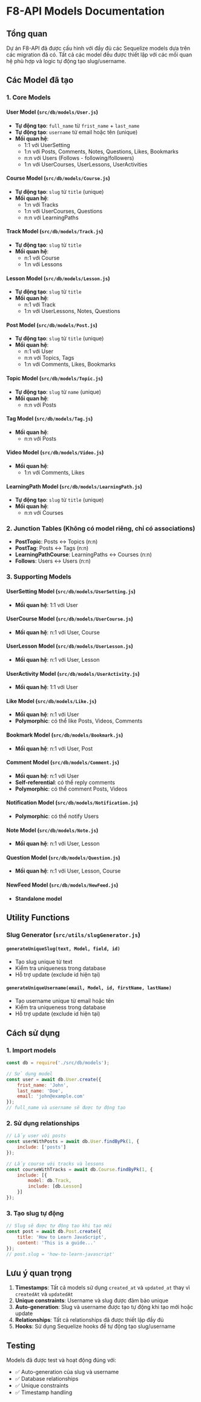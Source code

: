 # F8-API Models Documentation

## Tổng quan

Dự án F8-API đã được cấu hình với đầy đủ các Sequelize models dựa trên các migration đã có. Tất cả các model đều được thiết lập với các mối quan hệ phù hợp và logic tự động tạo slug/username.

## Các Model đã tạo

### 1. Core Models

#### User Model (`src/db/models/User.js`)
- **Tự động tạo**: `full_name` từ `frist_name` + `last_name`
- **Tự động tạo**: `username` từ email hoặc tên (unique)
- **Mối quan hệ**:
  - 1:1 với UserSetting
  - 1:n với Posts, Comments, Notes, Questions, Likes, Bookmarks
  - n:n với Users (Follows - following/followers)
  - 1:n với UserCourses, UserLessons, UserActivities

#### Course Model (`src/db/models/Course.js`)
- **Tự động tạo**: `slug` từ `title` (unique)
- **Mối quan hệ**:
  - 1:n với Tracks
  - 1:n với UserCourses, Questions
  - n:n với LearningPaths

#### Track Model (`src/db/models/Track.js`)
- **Tự động tạo**: `slug` từ `title`
- **Mối quan hệ**:
  - n:1 với Course
  - 1:n với Lessons

#### Lesson Model (`src/db/models/Lesson.js`)
- **Tự động tạo**: `slug` từ `title`
- **Mối quan hệ**:
  - n:1 với Track
  - 1:n với UserLessons, Notes, Questions

#### Post Model (`src/db/models/Post.js`)
- **Tự động tạo**: `slug` từ `title` (unique)
- **Mối quan hệ**:
  - n:1 với User
  - n:n với Topics, Tags
  - 1:n với Comments, Likes, Bookmarks

#### Topic Model (`src/db/models/Topic.js`)
- **Tự động tạo**: `slug` từ `name` (unique)
- **Mối quan hệ**:
  - n:n với Posts

#### Tag Model (`src/db/models/Tag.js`)
- **Mối quan hệ**:
  - n:n với Posts

#### Video Model (`src/db/models/Video.js`)
- **Mối quan hệ**:
  - 1:n với Comments, Likes

#### LearningPath Model (`src/db/models/LearningPath.js`)
- **Tự động tạo**: `slug` từ `title` (unique)
- **Mối quan hệ**:
  - n:n với Courses

### 2. Junction Tables (Không có model riêng, chỉ có associations)

- **PostTopic**: Posts ↔ Topics (n:n)
- **PostTag**: Posts ↔ Tags (n:n)
- **LearningPathCourse**: LearningPaths ↔ Courses (n:n)
- **Follows**: Users ↔ Users (n:n)

### 3. Supporting Models

#### UserSetting Model (`src/db/models/UserSetting.js`)
- **Mối quan hệ**: 1:1 với User

#### UserCourse Model (`src/db/models/UserCourse.js`)
- **Mối quan hệ**: n:1 với User, Course

#### UserLesson Model (`src/db/models/UserLesson.js`)
- **Mối quan hệ**: n:1 với User, Lesson

#### UserActivity Model (`src/db/models/UserActivity.js`)
- **Mối quan hệ**: 1:1 với User

#### Like Model (`src/db/models/Like.js`)
- **Mối quan hệ**: n:1 với User
- **Polymorphic**: có thể like Posts, Videos, Comments

#### Bookmark Model (`src/db/models/Bookmark.js`)
- **Mối quan hệ**: n:1 với User, Post

#### Comment Model (`src/db/models/Comment.js`)
- **Mối quan hệ**: n:1 với User
- **Self-referential**: có thể reply comments
- **Polymorphic**: có thể comment Posts, Videos

#### Notification Model (`src/db/models/Notification.js`)
- **Polymorphic**: có thể notify Users

#### Note Model (`src/db/models/Note.js`)
- **Mối quan hệ**: n:1 với User, Lesson

#### Question Model (`src/db/models/Question.js`)
- **Mối quan hệ**: n:1 với User, Lesson, Course

#### NewFeed Model (`src/db/models/NewFeed.js`)
- **Standalone model**

## Utility Functions

### Slug Generator (`src/utils/slugGenerator.js`)

#### `generateUniqueSlug(text, Model, field, id)`
- Tạo slug unique từ text
- Kiểm tra uniqueness trong database
- Hỗ trợ update (exclude id hiện tại)

#### `generateUniqueUsername(email, Model, id, firstName, lastName)`
- Tạo username unique từ email hoặc tên
- Kiểm tra uniqueness trong database
- Hỗ trợ update (exclude id hiện tại)

## Cách sử dụng

### 1. Import models
```javascript
const db = require('./src/db/models');

// Sử dụng model
const user = await db.User.create({
    frist_name: 'John',
    last_name: 'Doe',
    email: 'john@example.com'
});
// full_name và username sẽ được tự động tạo
```

### 2. Sử dụng relationships
```javascript
// Lấy user với posts
const userWithPosts = await db.User.findByPk(1, {
    include: ['posts']
});

// Lấy course với tracks và lessons
const courseWithTracks = await db.Course.findByPk(1, {
    include: [{
        model: db.Track,
        include: [db.Lesson]
    }]
});
```

### 3. Tạo slug tự động
```javascript
// Slug sẽ được tự động tạo khi tạo mới
const post = await db.Post.create({
    title: 'How to Learn JavaScript',
    content: 'This is a guide...'
});
// post.slug = 'how-to-learn-javascript'
```

## Lưu ý quan trọng

1. **Timestamps**: Tất cả models sử dụng `created_at` và `updated_at` thay vì `createdAt` và `updatedAt`
2. **Unique constraints**: Username và slug được đảm bảo unique
3. **Auto-generation**: Slug và username được tạo tự động khi tạo mới hoặc update
4. **Relationships**: Tất cả relationships đã được thiết lập đầy đủ
5. **Hooks**: Sử dụng Sequelize hooks để tự động tạo slug/username

## Testing

Models đã được test và hoạt động đúng với:
- ✅ Auto-generation của slug và username
- ✅ Database relationships
- ✅ Unique constraints
- ✅ Timestamp handling
